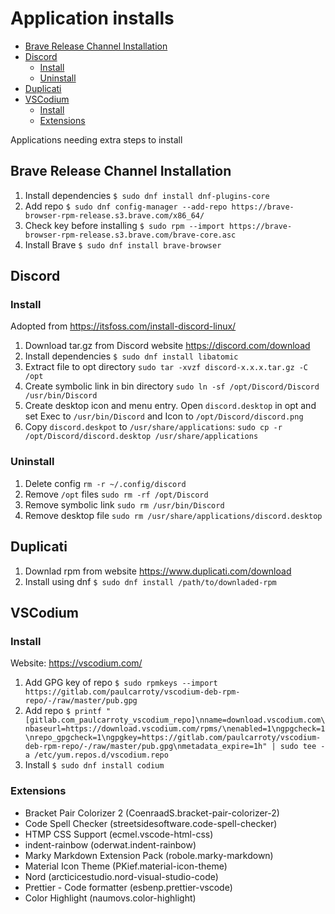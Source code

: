 # Application installs

<!-- TOC -->
- [Brave Release Channel Installation](#brave-release-channel-installation)
- [Discord](#discord)
    - [Install](#install)
    - [Uninstall](#uninstall)
- [Duplicati](#duplicati)
- [VSCodium](#vscodium)
    - [Install](#install)
    - [Extensions](#extensions)
<!-- /TOC -->

Applications needing extra steps to install

## Brave Release Channel Installation

1. Install dependencies `$ sudo dnf install dnf-plugins-core`
2. Add repo `$ sudo dnf config-manager --add-repo https://brave-browser-rpm-release.s3.brave.com/x86_64/`
3. Check key before installing `$ sudo rpm --import https://brave-browser-rpm-release.s3.brave.com/brave-core.asc`
4. Install Brave `$ sudo dnf install brave-browser`

## Discord

### Install

Adopted from https://itsfoss.com/install-discord-linux/

1. Download tar.gz from Discord website https://discord.com/download
2. Install dependencies `$ sudo dnf install libatomic`
3. Extract file to opt directory `sudo tar -xvzf discord-x.x.x.tar.gz -C /opt`
4. Create symbolic link in bin directory `sudo ln -sf /opt/Discord/Discord /usr/bin/Discord`
5. Create desktop icon and menu entry. Open `discord.desktop` in opt and set Exec to `/usr/bin/Discord` and Icon to `/opt/Discord/discord.png`
6. Copy `discord.deskpot` to `/usr/share/applications`: `sudo cp -r /opt/Discord/discord.desktop /usr/share/applications`

### Uninstall

1. Delete config `rm -r ~/.config/discord`
2. Remove `/opt` files `sudo rm -rf /opt/Discord`
3. Remove symbolic link `sudo rm /usr/bin/Discord`
4. Remove desktop file `sudo rm /usr/share/applications/discord.desktop`

## Duplicati

1. Downlad rpm from website https://www.duplicati.com/download
2. Install using dnf `$ sudo dnf install /path/to/downladed-rpm`

## VSCodium

### Install

Website: https://vscodium.com/

1. Add GPG key of repo `$ sudo rpmkeys --import https://gitlab.com/paulcarroty/vscodium-deb-rpm-repo/-/raw/master/pub.gpg`
2. Add repo `$ printf "[gitlab.com_paulcarroty_vscodium_repo]\nname=download.vscodium.com\nbaseurl=https://download.vscodium.com/rpms/\nenabled=1\ngpgcheck=1\nrepo_gpgcheck=1\ngpgkey=https://gitlab.com/paulcarroty/vscodium-deb-rpm-repo/-/raw/master/pub.gpg\nmetadata_expire=1h" | sudo tee -a /etc/yum.repos.d/vscodium.repo`
3. Install `$ sudo dnf install codium`

### Extensions

- Bracket Pair Colorizer 2 (CoenraadS.bracket-pair-colorizer-2)
- Code Spell Checker (streetsidesoftware.code-spell-checker)
- HTMP CSS Support (ecmel.vscode-html-css)
- indent-rainbow (oderwat.indent-rainbow)
- Marky Markdown Extension Pack (robole.marky-markdown)
- Material Icon Theme (PKief.material-icon-theme)
- Nord (arcticicestudio.nord-visual-studio-code)
- Prettier - Code formatter (esbenp.prettier-vscode)
- Color Highlight (naumovs.color-highlight)
